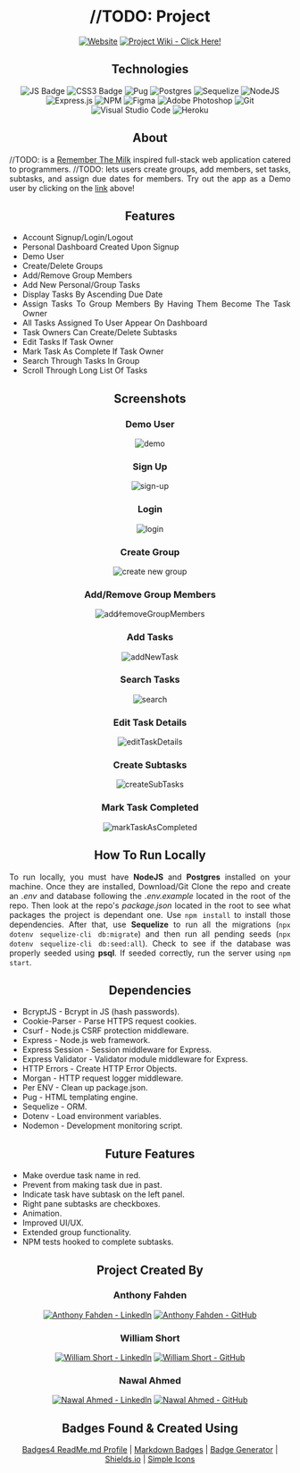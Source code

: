 <div align="center">
 
# //TODO: Project
  
[![Website](https://img.shields.io/website?down_message=Offline%20%3A%28&label=App%20is&logo=heroku&style=for-the-badge&up_color=%233bad0e&up_message=Online.%20Click%20Here%21&url=https%3A%2F%2Faa-todo.herokuapp.com%2F)](https://aa-todo.herokuapp.com/)
[![Project Wiki - Click Here!](https://img.shields.io/static/v1?label=Project+Wiki&message=Click+Here!&color=%23CFD8DC&style=for-the-badge&logo=GitHub&logoColor=white)](https://github.com/juniporous/TODO-Project/wiki)
  
## Technologies  

![JS Badge](https://img.shields.io/badge/JavaScript-F7DF1E?style=for-the-badge&logo=javascript&logoColor=black)
![CSS3 Badge](https://img.shields.io/badge/CSS3-1572B6?style=for-the-badge&logo=css3&logoColor=white)
![Pug](https://img.shields.io/badge/Pug-E3C29B?style=for-the-badge&logo=pug&logoColor=black)
![Postgres](https://img.shields.io/badge/postgres-%23316192.svg?style=for-the-badge&logo=postgresql&logoColor=white)
![Sequelize](https://img.shields.io/static/v1?label=&message=Sequelize&color=%232F406A&style=for-the-badge&logo=Sequelize&logoColor=%2303AFEF)
![NodeJS](https://img.shields.io/badge/node.js-6DA55F?style=for-the-badge&logo=node.js&logoColor=white)
![Express.js](https://img.shields.io/badge/express.js-%23404d59.svg?style=for-the-badge&logo=express&logoColor=%2361DAFB)
![NPM](https://img.shields.io/badge/npm-CB3837?style=for-the-badge&logo=npm&logoColor=white)
![Figma](https://img.shields.io/badge/Figma-F24E1E?style=for-the-badge&logo=figma&logoColor=white)
![Adobe Photoshop](https://img.shields.io/badge/Adobe%20Photoshop-31A8FF?style=for-the-badge&logo=Adobe%20Photoshop&logoColor=black)
![Git](https://img.shields.io/badge/git-%23F05033.svg?style=for-the-badge&logo=git&logoColor=white)
![Visual Studio Code](https://img.shields.io/badge/Visual%20Studio%20Code-0078d7.svg?style=for-the-badge&logo=visual-studio-code&logoColor=white)
![Heroku](https://img.shields.io/badge/heroku-%23430098.svg?style=for-the-badge&logo=heroku&logoColor=white)

</div>

<div align="center">

## About
 
<div>

<div align="justify">

//TODO: is a [Remember The Milk](https://www.rememberthemilk.com/) inspired full-stack web application catered to programmers. //TODO: lets users create groups, add members, set tasks, subtasks, and assign due dates for members. Try out the app as a Demo user by clicking on the [link](https://aa-todo.herokuapp.com/) above!
 
<div>
 
<div align="center">

## Features
 
<div>

<div align="justify">

- Account Signup/Login/Logout
- Personal Dashboard Created Upon Signup
- Demo User
- Create/Delete Groups
- Add/Remove Group Members
- Add New Personal/Group Tasks
- Display Tasks By Ascending Due Date
- Assign Tasks To Group Members By Having Them Become The Task Owner
- All Tasks Assigned To User Appear On Dashboard
- Task Owners Can Create/Delete Subtasks
- Edit Tasks If Task Owner
- Mark Task As Complete If Task Owner
- Search Through Tasks In Group
- Scroll Through Long List Of Tasks
 
<div>
 
<div align="center">

## Screenshots
 
<div>

<div align="center">

### Demo User
 
![demo](https://user-images.githubusercontent.com/11577850/138720984-be43bf04-c4df-484d-bd8a-d4dd87f159b3.png)
 
### Sign Up
 
![sign-up](https://user-images.githubusercontent.com/11577850/138721169-8c6443e6-cd43-4386-a2fd-12d4396572b5.png)

### Login
 
![login](https://user-images.githubusercontent.com/11577850/138721230-54f5a525-9729-46db-ab40-a230acecbcf5.png)
 
### Create Group

![create new group](https://user-images.githubusercontent.com/11577850/138721293-3de5c9d5-417c-4ff0-812d-ad3beb4765cf.png)

### Add/Remove Group Members

![add⁄removeGroupMembers](https://user-images.githubusercontent.com/11577850/138721475-4d6f78c3-bebc-47b4-8171-9e04450e4e1f.png)
 
### Add Tasks
 
![addNewTask](https://user-images.githubusercontent.com/11577850/138721510-d09c0ab1-f7b6-412b-920a-2ac9127d1a39.png)
 
### Search Tasks
 
![search](https://user-images.githubusercontent.com/11577850/138721549-7233741b-b20a-44c3-9c95-51460296ed45.png)
 
### Edit Task Details
 
![editTaskDetails](https://user-images.githubusercontent.com/11577850/138721596-d8c9a82d-df05-4deb-b699-9aaf35d4a238.png)
 
### Create Subtasks
 
![createSubTasks](https://user-images.githubusercontent.com/11577850/138721630-c59ed193-4304-425f-aca0-0da5e46afb48.png)
 
### Mark Task Completed
 
![markTaskAsCompleted](https://user-images.githubusercontent.com/11577850/138721671-2b15ae27-7b74-445d-b9de-ba7c13781ce6.png)
 
<div>
 
<div align="center">

## How To Run Locally
 
<div>

<div align="justify">

To run locally, you must have **NodeJS** and **Postgres** installed on your machine. Once they are installed, Download/Git Clone the repo and create an *.env* and database following the *.env.example* located in the root of the repo. Then look at the repo's *package.json* located in the root to see what packages the project is dependant one. Use `npm install` to install those dependencies. After that, use **Sequelize** to run all the migrations (`npx dotenv sequelize-cli db:migrate`) and then run all pending seeds (`npx dotenv sequelize-cli db:seed:all`). Check to see if the database was properly seeded using **psql**. If seeded correctly, run the server using `npm start`.
 
<div>
 
<div align="center">

## Dependencies
 
<div>

<div align="justify">

- BcryptJS - Bcrypt in JS (hash passwords).
- Cookie-Parser - Parse HTTPS request cookies.
- Csurf - Node.js CSRF protection middleware.
- Express - Node.js web framework.
- Express Session - Session middleware for Express.
- Express Validator - Validator module middleware for Express.
- HTTP Errors - Create HTTP Error Objects.
- Morgan - HTTP request logger middleware.
- Per ENV - Clean up package.json.
- Pug - HTML templating engine.
- Sequelize - ORM.
- Dotenv - Load environment variables.
- Nodemon - Development monitoring script.
 
<div>
 
<div align="center">

## Future Features
 
<div>

<div align="justify">

- Make overdue task name in red.
- Prevent from making task due in past.
- Indicate task have subtask on the left panel.
- Right pane subtasks are checkboxes.
- Animation.
- Improved UI/UX.
- Extended group functionality.
- NPM tests hooked to complete subtasks.
 
<div>
 

<div align="center">
  
## Project Created By
  
### Anthony Fahden

[![Anthony Fahden - LinkedIn](https://img.shields.io/static/v1?label=Anthony+Fahden&message=LinkedIn&color=%230077B5&style=for-the-badge&logo=LinkedIn&logoColor=white)](https://www.linkedin.com/in/anthony-fahden-a9251260/) [![Anthony Fahden - GitHub](https://img.shields.io/static/v1?label=Anthony+Fahden&message=GitHub&color=%23161B22&style=for-the-badge&logo=GitHub&logoColor=white)](https://github.com/juniporous)

### William Short
  
[![William Short - LinkedIn](https://img.shields.io/static/v1?label=William+Short&message=LinkedIn&color=%230077B5&style=for-the-badge&logo=LinkedIn&logoColor=white)](https://www.linkedin.com/in/will-s-231740126/) [![William Short - GitHub](https://img.shields.io/static/v1?label=William+Short&message=GitHub&color=%23161B22&style=for-the-badge&logo=GitHub&logoColor=white)](https://github.com/will-short)
  
### Nawal Ahmed

[![Nawal Ahmed - LinkedIn](https://img.shields.io/static/v1?label=Nawal+Ahmed&message=LinkedIn&color=%230077B5&style=for-the-badge&logo=LinkedIn&logoColor=white)](https://www.linkedin.com/in/nawaljahmed/) [![Nawal Ahmed - GitHub](https://img.shields.io/static/v1?label=Nawal+Ahmed&message=GitHub&color=%23161B22&style=for-the-badge&logo=GitHub&logoColor=white)](https://github.com/nawaljahmed)

<div>

<div align="center">

## Badges Found & Created Using
[Badges4 ReadMe.md Profile](https://github.com/alexandresanlim/Badges4-README.md-Profile) | [Markdown Badges](https://github.com/Ileriayo/markdown-badges) | [Badge Generator](https://michaelcurrin.github.io/badge-generator/#/generic) | [Shields.io](https://shields.io/) | [Simple Icons](https://simpleicons.org/)
  
<div>
